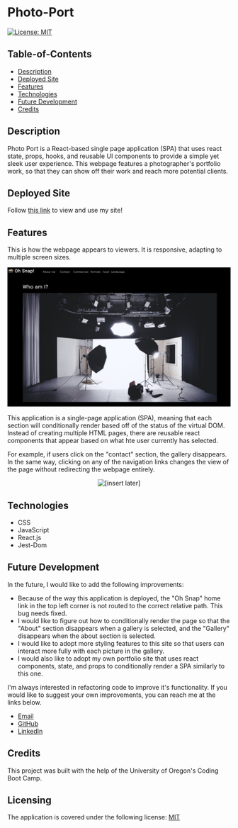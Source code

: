 # Photo-Port

[![License: MIT](https://img.shields.io/badge/License-MIT-yellow.svg)](https://opensource.org/licenses/MIT)

## Table-of-Contents

- [Description](#description)
- [Deployed Site](#deployed-site)
- [Features](#features)
- [Technologies](#technologies)
- [Future Development](#future-development)
- [Credits](#credits)

## Description

Photo Port is a React-based single page application (SPA) that uses react state, props, hooks, and reusable UI components to provide a simple yet sleek user experience. This webpage features a photographer's portfolio work, so that they can show off their work and reach more potential clients.

## Deployed Site

Follow [this link](https://ashlynn4567.github.io/Photo-Port/) to view and use my site!

## Features

This is how the webpage appears to viewers. It is responsive, adapting to multiple screen sizes.

<p align="center">
<img alt="A screenshot of the 'About' section of this react-based photography portfolio." src="./assets/images/photo-port-screenshot.jpg"/>
</p>

This application is a single-page application (SPA), meaning that each section will conditionally render based off of the status of the virtual DOM. Instead of creating multiple HTML pages, there are reusable react components that appear based on what hte user currently has selected.

For example, if users click on the "contact" section, the gallery disappears. In the same way, clicking on any of the navigation links changes the view of the page without redirecting the webpage entirely. 

<p align="center">
<img alt="[insert later]" src="./assets/images/photo-port-demo.gif"/>
</p>

## Technologies

- CSS
- JavaScript
- React.js
- Jest-Dom

## Future Development

In the future, I would like to add the following improvements:

- Because of the way this application is deployed, the "Oh Snap" home link in the top left corner is not routed to the correct relative path. This bug needs fixed.
- I would like to figure out how to conditionally render the page so that the "About" section disappears when a gallery is selected, and the "Gallery" disappears when the about section is selected.
- I would like to adopt more styling features to this site so that users can interact more fully with each picture in the gallery.
- I would also like to adopt my own portfolio site that uses react components, state, and props to conditionally render a SPA similarly to this one.

I'm always interested in refactoring code to improve it's functionality. If you would like to suggest your own improvements, you can reach me at the links below.

- <a href="mailto:ashlynn4567@gmail.com">Email</a>
- <a href="https://github.com/ashlynn4567">GitHub</a>
- <a href="https://www.linkedin.com/in/ashley-lynn-smith/">LinkedIn</a>

## Credits

This project was built with the help of the University of Oregon's Coding Boot Camp.

## Licensing

The application is covered under the following license: [MIT](https://opensource.org/licenses/MIT)